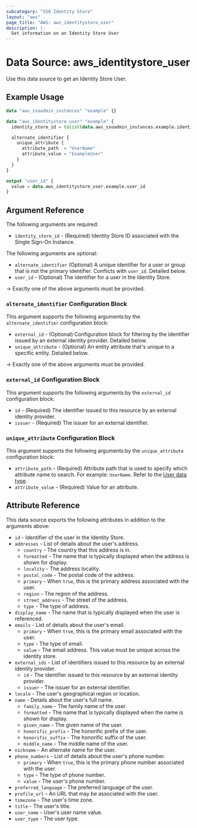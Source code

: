 ```yaml
---
subcategory: "SSO Identity Store"
layout: "aws"
page_title: "AWS: aws_identitystore_user"
description: |-
  Get information on an Identity Store User
---
```


# Data Source: aws_identitystore_user

Use this data source to get an Identity Store User.

## Example Usage

```terraform
data "aws_ssoadmin_instances" "example" {}

data "aws_identitystore_user" "example" {
  identity_store_id = tolist(data.aws_ssoadmin_instances.example.identity_store_ids)[0]

  alternate_identifier {
    unique_attribute {
      attribute_path  = "UserName"
      attribute_value = "ExampleUser"
    }
  }
}

output "user_id" {
  value = data.aws_identitystore_user.example.user_id
}
```

## Argument Reference

The following arguments are required:

* `identity_store_id` - (Required) Identity Store ID associated with the Single Sign-On Instance.

The following arguments are optional:

* `alternate_identifier` (Optional) A unique identifier for a user or group that is not the primary identifier. Conflicts with `user_id`. Detailed below.
* `user_id` - (Optional) The identifier for a user in the Identity Store.

-> Exactly one of the above arguments must be provided.

### `alternate_identifier` Configuration Block

This argument supports the following arguments:by the `alternate_identifier` configuration block:

* `external_id` - (Optional) Configuration block for filtering by the identifier issued by an external identity provider. Detailed below.
* `unique_attribute` - (Optional) An entity attribute that's unique to a specific entity. Detailed below.

-> Exactly one of the above arguments must be provided.

### `external_id` Configuration Block

This argument supports the following arguments:by the `external_id` configuration block:

* `id` - (Required) The identifier issued to this resource by an external identity provider.
* `issuer` - (Required) The issuer for an external identifier.

### `unique_attribute` Configuration Block

This argument supports the following arguments:by the `unique_attribute` configuration block:

* `attribute_path` - (Required) Attribute path that is used to specify which attribute name to search. For example: `UserName`. Refer to the [User data type](https://docs.aws.amazon.com/singlesignon/latest/IdentityStoreAPIReference/API_User.html).
* `attribute_value` - (Required) Value for an attribute.

## Attribute Reference

This data source exports the following attributes in addition to the arguments above:

* `id` - Identifier of the user in the Identity Store.
* `addresses` - List of details about the user's address.
    * `country` - The country that this address is in.
    * `formatted` - The name that is typically displayed when the address is shown for display.
    * `locality` - The address locality.
    * `postal_code` - The postal code of the address.
    * `primary` - When `true`, this is the primary address associated with the user.
    * `region` - The region of the address.
    * `street_address` - The street of the address.
    * `type` - The type of address.
* `display_name` - The name that is typically displayed when the user is referenced.
* `emails` - List of details about the user's email.
    * `primary` - When `true`, this is the primary email associated with the user.
    * `type` - The type of email.
    * `value` - The email address. This value must be unique across the identity store.
* `external_ids` - List of identifiers issued to this resource by an external identity provider.
    * `id` - The identifier issued to this resource by an external identity provider.
    * `issuer` - The issuer for an external identifier.
* `locale` - The user's geographical region or location.
* `name` - Details about the user's full name.
    * `family_name` - The family name of the user.
    * `formatted` - The name that is typically displayed when the name is shown for display.
    * `given_name` - The given name of the user.
    * `honorific_prefix` - The honorific prefix of the user.
    * `honorific_suffix` - The honorific suffix of the user.
    * `middle_name` - The middle name of the user.
* `nickname` - An alternate name for the user.
* `phone_numbers` - List of details about the user's phone number.
    * `primary` - When `true`, this is the primary phone number associated with the user.
    * `type` - The type of phone number.
    * `value` - The user's phone number.
* `preferred_language` - The preferred language of the user.
* `profile_url` - An URL that may be associated with the user.
* `timezone` - The user's time zone.
* `title` - The user's title.
* `user_name` - User's user name value.
* `user_type` - The user type.
